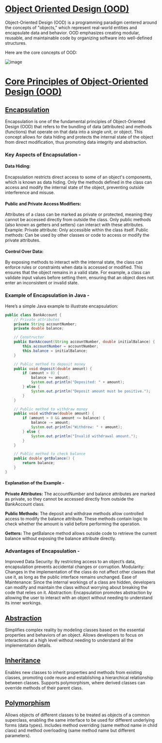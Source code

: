 
# [Object Oriented Design (OOD)](#object-oriented-design-ood)

Object-Oriented Design (OOD) is a programming paradigm centered around the concepts of "objects," which represent real-world entities and encapsulate data and behavior. OOD emphasizes creating modular, reusable, and maintainable code by organizing software into well-defined structures.

Here are the core concepts of OOD:

![image](https://github.com/user-attachments/assets/3d5fa6d4-fd4b-4278-a2e8-7d2ed0ea2e4f)

# [Core Principles of Object-Oriented Design (OOD)](#core-principles-of-object-oriented-design-ood)

## [Encapsulation](#encapsulation)
Encapsulation is one of the fundamental principles of Object-Oriented Design (OOD) that refers to the bundling of data (attributes) and methods (functions) that operate on that data into a single unit, or object. This concept allows for data hiding and protects the internal state of the object from direct modification, thus promoting data integrity and abstraction.

### Key Aspects of Encapsulation -

#### Data Hiding:
Encapsulation restricts direct access to some of an object's components, which is known as data hiding.
Only the methods defined in the class can access and modify the internal state of the object, preventing outside interference and misuse.

#### Public and Private Access Modifiers:
Attributes of a class can be marked as private or protected, meaning they cannot be accessed directly from outside the class. Only public methods (also known as getters and setters) can interact with these attributes.
Example:
Private attribute: Only accessible within the class itself.
Public methods: Can be used by other classes or code to access or modify the private attributes.

#### Control Over Data:
By exposing methods to interact with the internal state, the class can enforce rules or constraints when data is accessed or modified. This ensures that the object remains in a valid state.
For example, a class can validate input values before setting them, ensuring that an object does not enter an inconsistent or invalid state.

### Example of Encapsulation in Java -
Here’s a simple Java example to illustrate encapsulation:
```java
public class BankAccount {
    // Private attributes
    private String accountNumber;
    private double balance;

    // Constructor
    public BankAccount(String accountNumber, double initialBalance) {
        this.accountNumber = accountNumber;
        this.balance = initialBalance;
    }

    // Public method to deposit money
    public void deposit(double amount) {
        if (amount > 0) {
            balance += amount;
            System.out.println("Deposited: " + amount);
        } else {
            System.out.println("Deposit amount must be positive.");
        }
    }

    // Public method to withdraw money
    public void withdraw(double amount) {
        if (amount > 0 && amount <= balance) {
            balance -= amount;
            System.out.println("Withdrew: " + amount);
        } else {
            System.out.println("Invalid withdrawal amount.");
        }
    }

    // Public method to check balance
    public double getBalance() {
        return balance;
    }
}
```
#### Explanation of the Example -
**Private Attributes:**
The accountNumber and balance attributes are marked as private, so they cannot be accessed directly from outside the BankAccount class.

**Public Methods:**
The deposit and withdraw methods allow controlled access to modify the balance attribute. These methods contain logic to check whether the amount is valid before performing the operation.

**Getters:**
The getBalance method allows outside code to retrieve the current balance without exposing the balance attribute directly.

### Advantages of Encapsulation -
Improved Data Security: By restricting access to an object’s data, encapsulation prevents accidental changes or corruption.
Modularity: Changes in the implementation of the class do not affect other classes that use it, as long as the public interface remains unchanged.
Ease of Maintenance: Since the internal workings of a class are hidden, developers can modify and maintain the class without worrying about breaking the code that relies on it.
Abstraction: Encapsulation promotes abstraction by allowing the user to interact with an object without needing to understand its inner workings.


## [Abstraction](#abstraction)

Simplifies complex reality by modeling classes based on the essential properties and behaviors of an object.
Allows developers to focus on interactions at a high level without needing to understand all the implementation details.

## [Inheritance](#inheritance)

Enables new classes to inherit properties and methods from existing classes, promoting code reuse and establishing a hierarchical relationship between classes.
Supports polymorphism, where derived classes can override methods of their parent class.

## [Polymorphism](#polymorphism)

Allows objects of different classes to be treated as objects of a common superclass, enabling the same interface to be used for different underlying forms (data types).
Includes method overriding (same method name in child class) and method overloading (same method name but different parameters).
